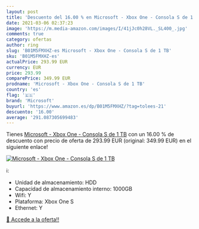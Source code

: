 ```yaml
---
layout: post
title: 'Descuento del 16.00 % en Microsoft - Xbox One - Consola S de 1 TB'
date: 2021-03-06 02:37:23
image: 'https://m.media-amazon.com/images/I/41jJc0h28VL._SL400_.jpg'
comments: true
category: ofertas
author: ring
slug: 'B01M5FMXHZ-es Microsoft - Xbox One - Consola S de 1 TB'
sku: 'B01M5FMXHZ-es'
actualPrice: 293.99 EUR
currency: EUR
price: 293.99
comparePrice: 349.99 EUR
prodname: 'Microsoft - Xbox One - Consola S de 1 TB'
country: 'es'
flag: '🇪🇸'
brand: 'Microsoft'
buyurl: 'https://www.amazon.es/dp/B01M5FMXHZ/?tag=tolees-21'
descuento: '16.00'
average: '291.087305699483'
---
```


Tienes [Microsoft - Xbox One - Consola S de 1 TB](https://www.amazon.es/dp/B01M5FMXHZ/?tag=tolees-21) con un 16.00 % de descuento con precio de oferta de 293.99 EUR (original: 349.99 EUR) en el siguiente enlace!

[![Microsoft - Xbox One - Consola S de 1 TB](https://m.media-amazon.com/images/I/41jJc0h28VL._SL400_.jpg)](https://www.amazon.es/dp/B01M5FMXHZ/?tag=tolees-21)

ℹ️:

- Unidad de almacenamiento: HDD
- Capacidad de almacenamiento interno: 1000GB
- Wifi: Y
- Plataforma: Xbox One S
- Ethernet: Y

[🛒 Accede a la oferta!!](https://www.amazon.es/dp/B01M5FMXHZ/?tag=tolees-21)
